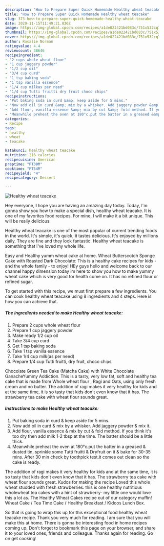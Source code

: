 ```yaml
---
description: "How to Prepare Super Quick Homemade Healthy wheat teacake"
title: "How to Prepare Super Quick Homemade Healthy wheat teacake"
slug: 373-how-to-prepare-super-quick-homemade-healthy-wheat-teacake
date: 2020-11-15T11:49:21.836Z
image: https://img-global.cpcdn.com/recipes/a1de022421bd083c/751x532cq70/healthy-wheat-teacake-recipe-main-photo.jpg
thumbnail: https://img-global.cpcdn.com/recipes/a1de022421bd083c/751x532cq70/healthy-wheat-teacake-recipe-main-photo.jpg
cover: https://img-global.cpcdn.com/recipes/a1de022421bd083c/751x532cq70/healthy-wheat-teacake-recipe-main-photo.jpg
author: Rosalie Norman
ratingvalue: 4.4
reviewcount: 38646
recipeingredient:
- "2 cups whole wheat flour"
- "1 cup jaggery powder"
- "1/2 cup oil"
- "3/4 cup curd"
- "1 tsp baking soda"
- "1 tsp vanilla essence"
- "1/4 cup milkas per need"
- "1/4 cup Tutti fruitti dry fruit choco chips"
recipeinstructions:
- "Put baking soda in curd &amp; keep aside for 5 mins."
- "Now add oil in curd &amp; mix by a whisker. Add jaggery powder &amp; mix it."
- "Add flour, vanilla essence &amp; mix by cut &amp; fold method. If you think it&#39;s too dry then add milk 1-2 tbsp at the time. The batter should be a little thick."
- "Meanwhile preheat the oven at 180°c.put the batter in a greased &amp; dusted tin, sprinkle some Tutti fruitti &amp; Dryfruit on it &amp; bake for 30-35 mins. After 30 min check by toothpick test.it comes out clean so the cake is ready."
categories:
- Recipe
tags:
- healthy
- wheat
- teacake

katakunci: healthy wheat teacake 
nutrition: 216 calories
recipecuisine: American
preptime: "PT30M"
cooktime: "PT54M"
recipeyield: "4"
recipecategory: Dessert

---
```



![Healthy wheat teacake](https://img-global.cpcdn.com/recipes/a1de022421bd083c/751x532cq70/healthy-wheat-teacake-recipe-main-photo.jpg)

Hey everyone, I hope you are having an amazing day today. Today, I'm gonna show you how to make a special dish, healthy wheat teacake. It is one of my favorites food recipes. For mine, I will make it a bit unique. This will be really delicious.

Healthy wheat teacake is one of the most popular of current trending foods in the world. It's simple, it's quick, it tastes delicious. It's enjoyed by millions daily. They are fine and they look fantastic. Healthy wheat teacake is something that I've loved my whole life.

Easy and Healthy yumm wheat cake at home. Wheat Butterscotch Sponge Cake with Roasted Dark Chocolate: This is a healthy cake recipes for kids - and the whole family - to enjoy! HEy guys hello and welcome back to our channel happy dimension today im here to show you how to make yummy wheat cake which is very good for health come on. It has no refined flour or refined sugar.


To get started with this recipe, we must first prepare a few ingredients. You can cook healthy wheat teacake using 8 ingredients and 4 steps. Here is how you can achieve that.

<!--inarticleads1-->

##### The ingredients needed to make Healthy wheat teacake:

1. Prepare 2 cups whole wheat flour
1. Prepare 1 cup jaggery powder
1. Make ready 1/2 cup oil
1. Take 3/4 cup curd
1. Get 1 tsp baking soda
1. Take 1 tsp vanilla essence
1. Take 1/4 cup milk(as per need)
1. Prepare 1/4 cup Tutti fruitti, dry fruit, choco chips


Chocolate Green Tea Cake (Matcha Cake) with White Chocolate GanacheYummy Addiction. This is a tasty, very low fat, soft and healthy tea cake that is made from Whole wheat flour , Ragi and Oats, using only fresh cream and no butter. The addition of ragi makes it very healthy for kids and at the same time, it is so tasty that kids don&#39;t even know that it has. The strawberry tea cake with wheat flour sounds great. 

<!--inarticleads2-->

##### Instructions to make Healthy wheat teacake:

1. Put baking soda in curd &amp; keep aside for 5 mins.
1. Now add oil in curd &amp; mix by a whisker. Add jaggery powder &amp; mix it.
1. Add flour, vanilla essence &amp; mix by cut &amp; fold method. If you think it&#39;s too dry then add milk 1-2 tbsp at the time. The batter should be a little thick.
1. Meanwhile preheat the oven at 180°c.put the batter in a greased &amp; dusted tin, sprinkle some Tutti fruitti &amp; Dryfruit on it &amp; bake for 30-35 mins. After 30 min check by toothpick test.it comes out clean so the cake is ready.


The addition of ragi makes it very healthy for kids and at the same time, it is so tasty that kids don&#39;t even know that it has. The strawberry tea cake with wheat flour sounds great. Kudos for making the recipe Loved this whole wheat studded with fresh strawberries. this is one healthy nutritious wholewheat tea cakes with a hint of strawberry- my little one would love this a lot as. The Healthy Wheat Cakes recipe out of our category muffin! Wheat Cake / Tea Time Cake / Healthy Breakfast / Kidoos Lunch Box. 

So that is going to wrap this up for this exceptional food healthy wheat teacake recipe. Thank you very much for reading. I am sure that you will make this at home. There is gonna be interesting food in home recipes coming up. Don't forget to bookmark this page on your browser, and share it to your loved ones, friends and colleague. Thanks again for reading. Go on get cooking!
